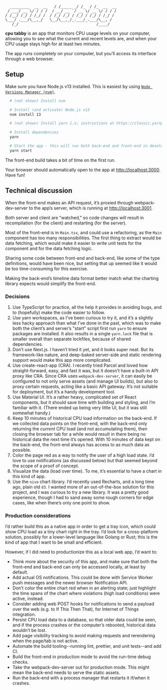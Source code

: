 ```
  _________  __  __   / /_____ _/ /_  / /_  __  __
 / ___/ __ \/ / / /  / __/ __ `/ __ \/ __ \/ / / /
/ /__/ /_/ / /_/ /  / /_/ /_/ / /_/ / /_/ / /_/ /
\___/ .___/\__,_/   \__/\__,_/_.___/_.___/\__, /
   /_/                                   /____/
```

**cpu tabby** is an app that monitors CPU usage levels on your computer, allowing you to see what the current and recent levels are, and when your CPU usage stays high for at least two minutes.

The app runs completely on your computer, but you’ll access its interface through a web browser.


## Setup

Make sure you have Node.js v13 installed. This is easiest by using [`Node Versions Manager (nvm)`](https://github.com/nvm-sh/nvm).

```bash
  # (not shown) Install nvm

  # Install (and activate) Node.js v13
  nvm install 13

  # (not shown) Install yarn 1.x; instructions at https://classic.yarnpkg.com/en/docs/install

  # Install dependencies
  yarn

  # Start the app - this will run both back-end and front-end in development mode
  yarn start
```

The front-end build takes a bit of time on the first run.

Your browser should automatically open to the app at [http://localhost:3000](http://localhost:3000). Have fun!


## Technical discussion

When the front-end makes an API request, it’s proxied through webpack-dev-server to the app’s server, which is running at [http://localhost:3001](http://localhost:3001).

Both server and client are "watched," so code changes will result in recompilation (for the client) and restarting (for the server).

Most of the front-end is in `Main.tsx`, and could use a refactoring, as the `Main` component has too many responsibilities. The first thing to extract would be data fetching, which would make it easier to write unit tests for the component and for the data fetching logic.

Sharing some code between front-end and back-end, like some of the type definitions, would have been nice, but setting that up seemed like it would be too time-consuming for this exercise.

Making the back-end’s timeline data format better match what the charting library expects would simplify the front-end.

### Decisions

1. Use TypeScript for practice, all the help it provides in avoiding bugs, and to (hopefully) make the code easier to follow.
2. Use yarn workspaces, as I’ve been curious to try it, and it’s a slightly less hacky approach than what I’ve done in the past, which was to make both the client’s and server’s "start" script first run `yarn` to ensure packages are installed. It also results in a single `yarn.lock` file that is smaller overall than separate lockfiles, because of shared dependencies.
3. Don’t use Next.js. I haven’t tried it yet, and it looks super neat. But its framework-like nature, and deep-baked server-side and static rendering support would make this app more complicated.
4. Use create-react-app (CRA). I recently tried Parcel and loved how straight-forward, easy, and fast it was, but it doesn’t have a built-in API proxy like CRA. Since CRA uses `webpack-dev-server`, it can easily be configured to not only serve assets (and manage UI builds), but also to proxy certain requests, acting like a basic API gateway. It’s not suitable for deployment, but it’s a handy development tool.
5. Use Material UI. It’s a rather heavy, complicated set of React components, but it should save time with building and styling, and I’m familiar with it. (There ended up being very little UI, but it was still somewhat handy.)
6. Keep 10 minutes of historical CPU load information on the back-end. If we collected data points on the front-end, with the back-end only returning the *current* CPU load (and not accumulating them), then closing the browser tab for a while would result in there being no historical data the next time it’s opened. With 10 minutes of data kept on the back-end, the front-end always has access to as much data as possible.
7. Color the page red as a way to notify the user of a high load state. I’d love to use notifications (as discussed below) but that seemed beyond the scope of a proof of concept.
8. Visualize the data (load over time). To me, it’s essential to have a chart in this kind of app.
9. Use the `nivo` chart library. I’d recently used Recharts, and a long time ago, plain old `d3`. I wanted more of an out-of-the-box solution for this project, and I was curious to try a new library. It was a pretty good experience, though I had to sand away some rough corners for edge cases, like when there’s only one point to show.


### Production considerations

I’d rather build this as a native app in order to get a tray icon, which could show CPU load as a tiny chart right in the tray. I’d look for a cross-platform solution, possibly for a lower-level language like Golang or Rust; this is the kind of app that I want to be small and efficient.

However, if I did need to productionize this as a local web app, I’d want to:

* Think more about the security of this app, and make sure that both the front-end and back-end can only be accessed locally, at least by default.
* Add actual OS notifications. This could be done with Service Worker push messages and the newer browser Notification API.
* Don’t color the entire chart red when in an alerting state; just highlight the time spans of the chart where violations (high load conditions) were active, instead.
* Consider adding web POST hooks for notifications to send a payload over the web (e.g. to If This Then That), for Internet of Things integration.
* Persist CPU load data to a database, so that older data could be seen, and if the process crashes or the computer’s rebooted, historical data wouldn’t be lost.
* Add page visibility tracking to avoid making requests and rerendering when the page/tab is not active.
* Automate the build tooling--running lint, prettier, and unit tests--and add CI.
* Build the front-end in production mode to avoid the run-time debug checks.
* Take the webpack-dev-server out for production mode. This might mean the back-end needs to serve the static assets.
* Run the back-end with a process manager that restarts it if/when it crashes.

